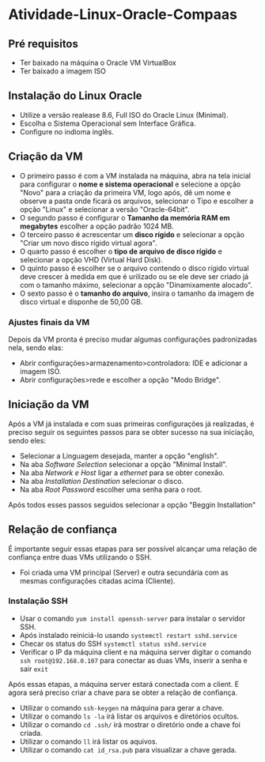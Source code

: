 # Atividade-Linux-Oracle-Compaas

## Pré requisitos

- Ter baixado na máquina o Oracle VM VirtualBox
- Ter baixado a imagem ISO

## Instalação do Linux Oracle
- Utilize a versão realease 8.6, Full ISO do Oracle Linux (Minimal).
- Escolha o Sistema Operacional sem Interface Gráfica.
- Configure no indioma inglês.

## Criação da VM

- O primeiro passo é com a VM instalada na máquina, abra na tela inicial para configurar o **nome e sistema operacional** e selecione a opção "Novo" para a criação da primeira VM, logo após, dê um nome e observe a pasta onde ficará os arquivos, selecionar o Tipo e escolher a opção "Linux" e selecionar a versão "Oracle-64bit".
- O segundo passo é configurar o **Tamanho da memória RAM em megabytes** escolher a opção padrão 1024 MB.
- O terceiro passo é acrescentar um **disco rígido** e selecionar a opção "Criar um novo disco rígido virtual agora".
- O quarto passo é escolher o **tipo de arquivo de disco rígido** e selecionar a opção VHD (Virtual Hard Disk).
- O quinto passo é escolher se o arquivo contendo o disco rígido virtual deve crescer à medida em que é urilizado ou se ele deve ser criado já com o tamanho máximo, selecionar a opção "Dinamixamente alocado".
- O sexto passo é o **tamanho do arquivo**, insira o tamanho da imagem de disco virtual e disponhe de 50,00 GB.

### Ajustes finais da VM ###

Depois da VM pronta é preciso mudar algumas configurações padronizadas nela, sendo elas:
- Abrir configurações>armazenamento>controladora: IDE e adicionar  a imagem ISO.
- Abrir configurações>rede e escolher a opção "Modo Bridge".

## Iniciação da VM ##

Após a VM já instalada e com suas primeiras configurações já realizadas, é preciso seguir os seguintes passos para se obter sucesso na sua iniciação, sendo eles:
- Selecionar a Linguagem desejada, manter a opção "english".
- Na aba *Software Selection* selecionar a opção "Minimal Install".
- Na aba *Network e Host*  ligar a *ethernet* para se obter conexão.
- Na aba *Installation Destination* selecionar o disco.
- Na aba *Root Password* escolher uma senha para o root.

Após todos esses passos seguidos selecionar a opção "Beggin Installation"

## Relação de confiança ##

É importante seguir essas etapas para ser possível alcançar uma relação de confiança entre duas VMs utilizando o SSH.

- Foi criada uma VM principal (Server) e outra secundária com as mesmas configurações citadas acima (Cliente).

### Instalação SSH ###

- Usar o comando `yum install openssh-server` para instalar o servidor SSH.
- Após instalado reiniciá-lo usando `systemctl restart sshd.service`
- Checar os status do SSH `systemctl status sshd.service`
- Verificar o IP da máquina client e na máquina server digitar o comando `ssh root@192.168.0.107` para conectar as duas VMs, inserir a senha e sair `exit`

Após essas etapas, a máquina server estará conectada com a client. E agora será preciso criar a chave para se obter a relação de confiança.

- Utilizar o comando `ssh-keygen` na máquina para gerar a chave.
- Utilizar o comando `ls -la` irá listar os arquivos e diretórios ocultos.
- Utilizar o comando `cd .ssh/` irá mostrar o diretório onde a chave foi criada.
- Utilizar o comando `ll` irá listar os aquivos.
- Utilizar o comando `cat id_rsa.pub` para visualizar a chave gerada.




